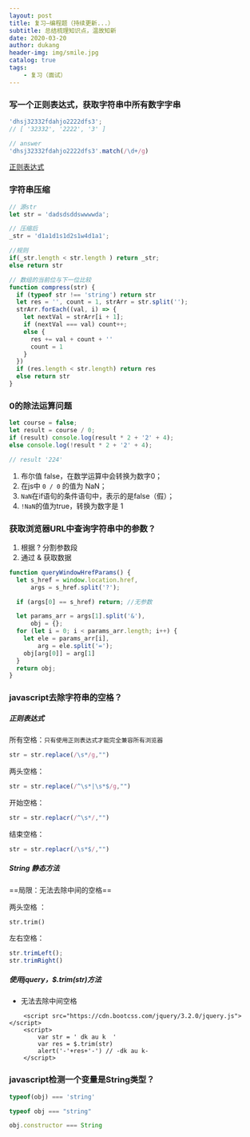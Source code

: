 ```yaml
---
layout: post
title: 复习—编程题（持续更新...）
subtitle: 总结梳理知识点，温故知新
date: 2020-03-20
author: dukang
header-img: img/smile.jpg
catalog: true
tags: 
    - 复习（面试）
---
```


### 写一个正则表达式，获取字符串中所有数字字串

```javascript
'dhsj32332fdahjo2222dfs3';
// [ '32332', '2222', '3' ]

// answer
'dhsj32332fdahjo2222dfs3'.match(/\d+/g)
```

[正则表达式](https://www.runoob.com/regexp/regexp-syntax.html)

### 字符串压缩

```javascript
// 源str
let str = 'dadsdsddswwwwda';

// 压缩后 
_str = 'd1a1d1s1d2s1w4d1a1';

//规则
if(_str.length < str.length ) return _str;
else return str
```

```javascript
// 数组的当前位与下一位比较
function compress(str) {
  if (typeof str !== 'string') return str
  let res = '', count = 1, strArr = str.split('');
  strArr.forEach((val, i) => {
    let nextVal = strArr[i + 1];
    if (nextVal === val) count++;
    else {
      res += val + count + ''
      count = 1
    }
  })
  if (res.length < str.length) return res
  else return str
}
```

### 0的除法运算问题

```javascript
let course = false;
let result = course / 0;
if (result) console.log(result * 2 + '2' + 4);
else console.log(!result * 2 + '2' + 4);

// result '224'
```

1. 布尔值 false，在数学运算中会转换为数字0；
2. 在js中 `0 / 0` 的值为 NaN；
3. `NaN`在if语句的条件语句中，表示的是false（假）；
4. `!NaN`的值为true，转换为数字是 1 


### 获取浏览器URL中查询字符串中的参数？

1.  根据 ? 分割参数段
2.  通过 & 获取数据


```javascript
function queryWindowHrefParams() {
  let s_href = window.location.href,
      args = s_href.split('?');

  if (args[0] == s_href) return; //无参数

  let params_arr = args[1].split('&'),
      obj = {};
  for (let i = 0; i < params_arr.length; i++) {
    let ele = params_arr[i],
        arg = ele.split('=');
    obj[arg[0]] = arg[1]
  }
  return obj;
}
```
### javascript去除字符串的空格？

#####  正则表达式
所有空格：`只有使用正则表达式才能完全兼容所有浏览器`
```javascript
str = str.replace(/\s*/g,"")
```
两头空格：
```javascript
str = str.replace(/^\s*|\s*$/g,"")   
```
开始空格：
```javascript
str = str.replacr(/^\s*/,"") 
```
结束空格：
```javascript
str = str.replacr(/\s*$/,"")
```

##### String 静态方法

==局限：无法去除中间的空格==

两头空格 ：
```
str.trim() 
```
左右空格：
```javascript
str.trimLeft();
str.trimRight()
```
##### 使用jquery，$.trim(str)方法
- 无法去除中间空格

```
    <script src="https://cdn.bootcss.com/jquery/3.2.0/jquery.js"></script>
    <script>
        var str = ' dk au k  '
        var res = $.trim(str)
        alert('-'+res+'-') // -dk au k-
    </script>
```
### javascript检测一个变量是String类型？

```javascript
typeof(obj) === 'string'

typeof obj === "string"

obj.constructor === String
```


